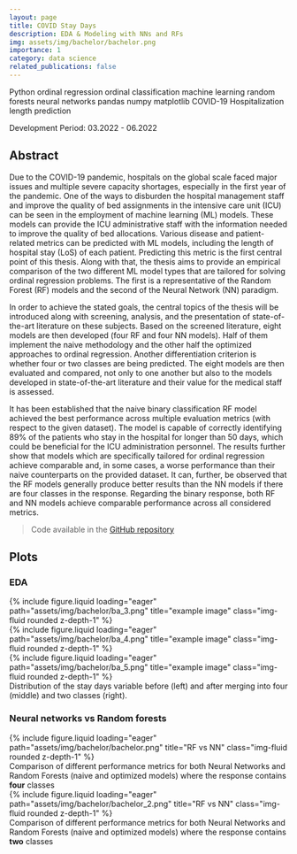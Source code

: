 ```yaml
---
layout: page
title: COVID Stay Days 
description: EDA & Modeling with NNs and RFs
img: assets/img/bachelor/bachelor.png
importance: 1
category: data science
related_publications: false
---
```


<span class="lead"><span class="badge badge-pill badge-primary">Python</span></span>
<span class="lead"><span class="badge badge-pill badge-primary">ordinal regression</span></span>
<span class="lead"><span class="badge badge-pill badge-primary">ordinal classification</span></span>
<span class="lead"><span class="badge badge-pill badge-primary">machine learning</span></span>
<span class="lead"><span class="badge badge-pill badge-primary">random forests</span></span>
<span class="lead"><span class="badge badge-pill badge-primary">neural networks</span></span>
<span class="lead"><span class="badge badge-pill badge-primary">pandas</span></span>
<span class="lead"><span class="badge badge-pill badge-primary">numpy</span></span>
<span class="lead"><span class="badge badge-pill badge-primary">matplotlib</span></span>
<span class="lead"><span class="badge badge-pill badge-primary">COVID-19</span></span>
<span class="lead"><span class="badge badge-pill badge-primary">Hospitalization length prediction</span></span>

<span class="lead"><span class="badge badge-pill badge-secondary">Development Period: 03.2022 - 06.2022</span></span>




## Abstract 

Due to the COVID-19 pandemic, hospitals on the global scale faced major issues and multiple severe capacity shortages, especially in the first year of the pandemic. One of the ways to disburden the hospital management staff and improve the quality of bed assignments in the intensive care unit (ICU) can be seen in the employment of machine learning (ML) models. These models can provide the ICU administrative staff with the information needed to improve the quality of bed allocations. Various disease and patient-related metrics can be predicted with ML models, including the length of hospital stay (LoS) of each patient. Predicting this metric is the first central point of this thesis. Along with that, the thesis aims to provide an empirical comparison of the two different ML model types that are tailored for solving ordinal regression problems. The first is a representative of the Random Forest (RF) models and the second of the Neural Network (NN) paradigm. 

In order to achieve the stated goals, the central topics of the thesis will be introduced along with screening, analysis, and the presentation of state-of-the-art literature on these subjects. Based on the screened literature, eight models are then developed (four RF and four NN models). Half of them implement the naive methodology and the other half the optimized approaches to ordinal regression. Another differentiation criterion is whether four or two classes are being predicted. The eight models are then evaluated and compared, not only to one another but also to the models developed in state-of-the-art literature and their value for the medical staff is assessed.

It has been established that the naive binary classification RF model achieved the best performance across multiple evaluation metrics (with respect to the given dataset). The model is capable of correctly identifying 89% of the patients who stay in the hospital for longer than 50 days, which could be beneficial for the ICU administration personnel. The results further show that models which are specifically tailored for ordinal regression achieve comparable and, in some cases, a worse performance than their naive counterparts on the provided dataset. It can, further, be observed that the RF models generally produce better results than the NN models if there are four classes in the response. Regarding the binary response, both RF and NN models achieve comparable performance across all considered metrics.

> Code available in the [GitHub repository](https://github.com/r-gg/covid-19-eda-nn-rf)

## Plots

### EDA

<div class="row">
    <div class="col-sm mt-3 mt-md-0">
        {% include figure.liquid loading="eager" path="assets/img/bachelor/ba_3.png" title="example image" class="img-fluid rounded z-depth-1" %}
    </div>
    <div class="col-sm mt-3 mt-md-0">
        {% include figure.liquid loading="eager" path="assets/img/bachelor/ba_4.png" title="example image" class="img-fluid rounded z-depth-1" %}
    </div>
    <div class="col-sm mt-3 mt-md-0">
        {% include figure.liquid loading="eager" path="assets/img/bachelor/ba_5.png" title="example image" class="img-fluid rounded z-depth-1" %}
    </div>
</div>
<div class="caption">
    Distribution of the stay days variable before (left) and after merging into four (middle) and two classes (right).
</div>

### Neural networks vs Random forests

<div class="row">
    <div class="col-sm mt-3 mt-md-0">
        {% include figure.liquid loading="eager" path="assets/img/bachelor/bachelor.png" title="RF vs NN" class="img-fluid rounded z-depth-1" %}
    </div>
</div>
<div class="caption">
    Comparison of different performance metrics for both Neural Networks and Random Forests (naive and optimized models) where the response contains <strong>four</strong> classes
</div>

<div class="row">
    <div class="col-sm mt-3 mt-md-0">
        {% include figure.liquid loading="eager" path="assets/img/bachelor/bachelor_2.png" title="RF vs NN" class="img-fluid rounded z-depth-1" %}
    </div>
</div>
<div class="caption">
    Comparison of different performance metrics for both Neural Networks and Random Forests (naive and optimized models) where the response contains <strong>two</strong> classes
</div>

